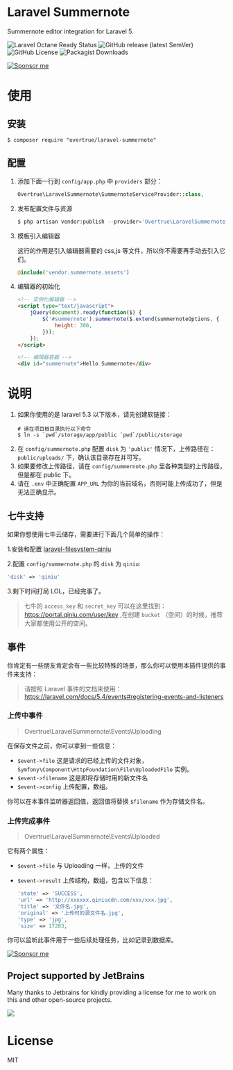 # Laravel Summernote

Summernote editor integration for Laravel 5.

![Laravel Octane Ready Status](https://img.shields.io/badge/Octance-ready-green?style=flat-square)
![GitHub release (latest SemVer)](https://img.shields.io/github/v/release/overtrue/laravel-summernote?style=flat-square)
![GitHub License](https://img.shields.io/github/license/overtrue/laravel-summernote?style=flat-square)
![Packagist Downloads](https://img.shields.io/packagist/dt/overtrue/laravel-summernote?style=flat-square)

[![Sponsor me](https://github.com/overtrue/overtrue/blob/master/sponsor-me-button-s.svg?raw=true)](https://github.com/sponsors/overtrue)

# 使用

## 安装

```shell
$ composer require "overtrue/laravel-summernote"
```

## 配置

1. 添加下面一行到 `config/app.php` 中 `providers` 部分：

    ```php
    Overtrue\LaravelSummernote\SummernoteServiceProvider::class,
    ```

2. 发布配置文件与资源

    ```php
    $ php artisan vendor:publish --provider='Overtrue\LaravelSummernote\SummernoteServiceProvider'
    ```

3. 模板引入编辑器

    这行的作用是引入编辑器需要的 css,js 等文件，所以你不需要再手动去引入它们。

    ```php
    @include('vendor.summernote.assets')
    ```

4. 编辑器的初始化

    ```html
    <!-- 实例化编辑器 -->
    <script type="text/javascript">
        jQuery(document).ready(function($) {
            $('#summernote').summernote($.extend(summernoteOptions, {
                height: 300,
            }));
        });
    </script>

    <!-- 编辑器容器 -->
    <div id="summernote">Hello Summernote</div>
    ```

# 说明

1. 如果你使用的是 laravel 5.3 以下版本，请先创建软链接：
    ```shell
    # 请在项目根目录执行以下命令
    $ ln -s `pwd`/storage/app/public `pwd`/public/storage
    ```
1. 在 `config/summernote.php` 配置 `disk` 为 `'public'` 情况下，上传路径在：`public/uploads/` 下，确认该目录存在并可写。
1. 如果要修改上传路径，请在 `config/summernote.php` 里各种类型的上传路径，但是都在 public 下。
1. 请在 `.env` 中正确配置 `APP_URL` 为你的当前域名，否则可能上传成功了，但是无法正确显示。

## 七牛支持

如果你想使用七牛云储存，需要进行下面几个简单的操作：

1.安装和配置 [laravel-filesystem-qiniu](https://github.com/overtrue/laravel-filesystem-qiniu)

2.配置 `config/summernote.php` 的 `disk` 为 `qiniu`:

```php
'disk' => 'qiniu'
```

3.剩下时间打局 LOL，已经完事了。

> 七牛的 `access_key` 和 `secret_key` 可以在这里找到：https://portal.qiniu.com/user/key ,在创建 `bucket` （空间）的时候，推荐大家都使用公开的空间。

## 事件

你肯定有一些朋友肯定会有一些比较特殊的场景，那么你可以使用本插件提供的事件来支持：

> 请按照 Laravel 事件的文档来使用：
> https://laravel.com/docs/5.4/events#registering-events-and-listeners

### 上传中事件

> Overtrue\LaravelSummernote\Events\Uploading

在保存文件之前，你可以拿到一些信息：

- `$event->file` 这是请求的已经上传的文件对象，`Symfony\Component\HttpFoundation\File\UploadedFile` 实例。
- `$event->filename` 这是即将存储时用的新文件名
- `$event->config` 上传配置，数组。

你可以在本事件监听器返回值，返回值将替换 `$filename` 作为存储文件名。

### 上传完成事件

> Overtrue\LaravelSummernote\Events\Uploaded

它有两个属性：

- `$event->file` 与 Uploading 一样，上传的文件
- `$event->result` 上传结构，数组，包含以下信息：

   ```php
   'state' => 'SUCCESS',
   'url' => 'http://xxxxxx.qiniucdn.com/xxx/xxx.jpg',
   'title' => '文件名.jpg',
   'original' => '上传时的源文件名.jpg',
   'type' => 'jpg',
   'size' => 17283,
   ```

你可以监听此事件用于一些后续处理任务，比如记录到数据库。

[![Sponsor me](https://github.com/overtrue/overtrue/blob/master/sponsor-me.svg?raw=true)](https://github.com/sponsors/overtrue)

## Project supported by JetBrains

Many thanks to Jetbrains for kindly providing a license for me to work on this and other open-source projects.

[![](https://resources.jetbrains.com/storage/products/company/brand/logos/jb_beam.svg)](https://www.jetbrains.com/?from=https://github.com/overtrue)


# License

MIT
